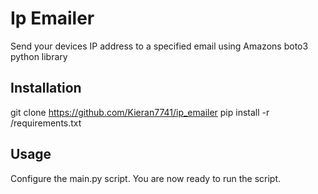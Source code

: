 # Ip Emailer

Send your devices IP address to a specified email using Amazons boto3 python library

## Installation

git clone https://github.com/Kieran7741/ip_emailer
pip install -r /requirements.txt

## Usage

Configure the main.py script. You are now ready to run the script.

